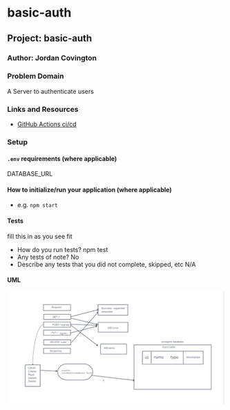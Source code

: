 # basic-auth

## Project: basic-auth

### Author: Jordan Covington

### Problem Domain

A Server to authenticate users

### Links and Resources

- [GitHub Actions ci/cd](https://github.com/JMCov/api-server/actions)

### Setup

#### `.env` requirements (where applicable)

DATABASE_URL

#### How to initialize/run your application (where applicable)

- e.g. `npm start`

#### Tests

fill this in as you see fit
- How do you run tests?
npm test
- Any tests of note?
No
- Describe any tests that you did not complete, skipped, etc
N/A

#### UML

![Lab-06 UML](assets/lab-06-uml.PNG)

